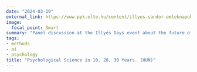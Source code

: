 ```yaml
---
date: "2024-03-19"
external_link: https://www.ppk.elte.hu/content/illyes-sandor-emleknapok.e.14409#:~:text=Id%C5%91pont%3A%202024.,Budapest%2C%20Izabella%20utca%2046.)&text=Minden%20jog%20fenntartva.
image:
  focal_point: Smart
summary: "Panel discussion at the Illyés Days event about the future of psychological science in 10, 20 and 30 years."
tags:
- methods
- ai
- psychology
title: "Psychological Science in 10, 20, 30 Years. (HUN)"
---
```


